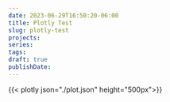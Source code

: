 ```yaml
---
date: 2023-06-29T16:50:20-06:00
title: Plotly Test
slug: plotly-test
projects:
series:
tags:
draft: true
publishDate:
---
```


{{< plotly json="./plot.json" height="500px">}}